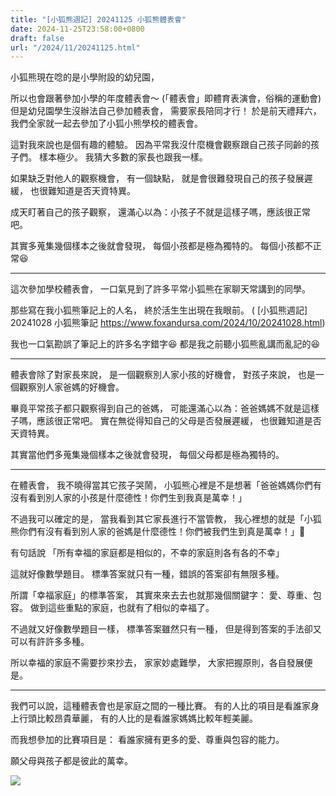 ```yaml
---
title: "[小狐熊週記] 20241125 小狐熊體表會"
date: 2024-11-25T23:58:00+0800
draft: false
url: "/2024/11/20241125.html"
---
```


小狐熊現在唸的是小學附設的幼兒園，

所以也會跟著參加小學的年度體表會～
(「體表會」即體育表演會，俗稱的運動會)但是幼兒園學生沒辦法自己參加體表會，
需要家長陪同才行！
於是前天禮拜六，我們全家就一起去參加了小狐小熊學校的體表會。

這對我來說也是個有趣的體驗。
因為平常我沒什麼機會觀察跟自己孩子同齡的孩子們。
樣本極少。
我猜大多數的家長也跟我一樣。

如果缺乏對他人的觀察機會，
有一個缺點，
就是會很難發現自己的孩子發展遲緩，
也很難知道是否天資特異。

成天盯著自己的孩子觀察，
還滿心以為：小孩子不就是這樣子嗎，應該很正常吧。

其實多蒐集幾個樣本之後就會發現，
每個小孩都是極為獨特的。
每個小孩都不正常😆

---

這次參加學校體表會，
一口氣見到了許多平常小狐熊在家聊天常講到的同學。

那些寫在我小狐熊筆記上的人名，
終於活生生出現在我眼前。
( [小狐熊週記] 20241028 小狐熊筆記 https://www.foxandursa.com/2024/10/20241028.html)

我也一口氣勘誤了筆記上的許多名字錯字😆
都是我之前聽小狐熊亂講而亂記的😆

---

體表會除了對家長來說，
是一個觀察別人家小孩的好機會，
對孩子來說，
也是一個觀察別人家爸媽的好機會。

畢竟平常孩子都只觀察得到自己的爸媽，
可能還滿心以為：爸爸媽媽不就是這樣子嗎，應該很正常吧。
實在無從得知自己的父母是否發展遲緩，
也很難知道是否天資特異。

其實當他們多蒐集幾個樣本之後就會發現，
每個父母都是極為獨特的。


---

在體表會，
我不曉得當其它孩子哭鬧，
小狐熊心裡是不是想著「爸爸媽媽你們有沒有看到別人家的小孩是什麼德性！你們生到我真是萬幸！」

不過我可以確定的是，
當我看到其它家長進行不當管教，
我心裡想的就是「小狐熊你們有沒有看到別人家的爸媽是什麼德性！你們被我們生到真是萬幸！」🤣

有句話說
「所有幸福的家庭都是相似的，不幸的家庭則各有各的不幸」

這就好像數學題目。
標準答案就只有一種，錯誤的答案卻有無限多種。

所謂「幸福家庭」的標準答案，
其實來來去去也就那幾個關鍵字：
愛、尊重、包容。
做到這些重點的家庭，也就有了相似的幸福了。

不過就又好像數學題目一樣，
標準答案雖然只有一種，
但是得到答案的手法卻又可以有許許多多種。

所以幸福的家庭不需要抄來抄去，
家家妙處難學，
大家把握原則，各自發展便是。

---

我們可以說，這種體表會也是家庭之間的一種比賽。
有的人比的項目是看誰家身上行頭比較昂貴華麗，
有的人比的是看誰家媽媽比較年輕美麗。

而我想參加的比賽項目是：
看誰家擁有更多的愛、尊重與包容的能力。

願父母與孩子都是彼此的萬幸。






![](https://blogger.googleusercontent.com/img/a/AVvXsEimLSBlj1u5DMBiKRobL5PDWPC0Bm1WeUg3h2vUlQCF78Gqcr5TSObm31kmYNNmI2ri29nnnuYl6f1aiRy81iScVYYPex3miiV3Ud1ywM4gY1E2MRcB9ahG1MJ5M8ewRGo7YL5SHCmrTOsCBQ6JfJC0cWAG5ttH-zqgA_tFRFQ2AACiYJxKk1_oN66SUO8)




